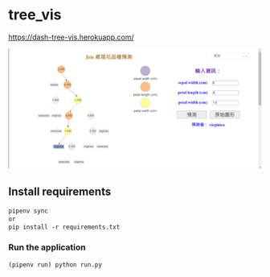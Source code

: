 # tree_vis
https://dash-tree-vis.herokuapp.com/

![](image.png) 


##  Install requirements 
    pipenv sync
    or
    pip install -r requirements.txt

### Run the application
    (pipenv run) python run.py
